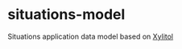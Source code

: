 # situations-model
Situations application data model based on [Xylitol](https://github.com/pastillilabs/xylitol)
